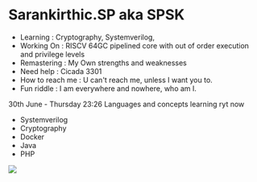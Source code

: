 # Sarankirthic.SP aka SPSK

- Learning        : Cryptography, Systemverilog, 
- Working On      : RISCV 64GC pipelined core with out of order execution and privilege levels
- Remastering     : My Own strengths and weaknesses 
- Need help       : Cicada 3301
- How to reach me : U can't reach me, unless I want you to.
- Fun riddle      : I am everywhere and nowhere, who am I.

30th June - Thursday 23:26
Languages and concepts learning ryt now
- Systemverilog
- Cryptography
- Docker
- Java
- PHP

<img src="https://github-readme-stats.vercel.app/api?username=sarankirthic&show_icons=true&theme=radical">
